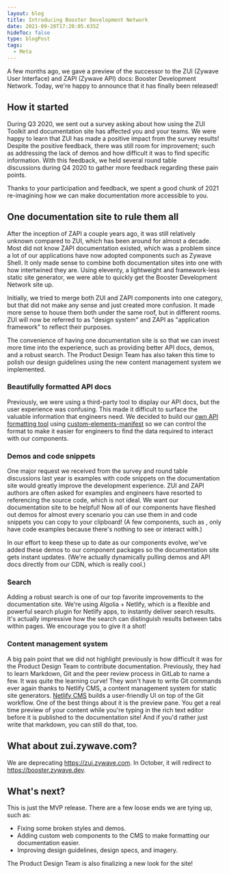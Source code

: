 ```yaml
---
layout: blog
title: Introducing Booster Development Network
date: 2021-09-28T17:20:05.635Z
hideToc: false
type: blogPost
tags:
  - Meta
---
```


A few months ago, we gave a preview of the successor to the ZUI (Zywave User Interface) and ZAPI (Zywave API) docs: Booster Development Network. Today, we're happy to announce that it has finally been released!

## How it started

During Q3 2020, we sent out a survey asking about how using the ZUI Toolkit and documentation site has affected you and your teams. We were happy to learn that ZUI has made a positive impact from the survey results! Despite the positive feedback, there was still room for improvement; such as addressing the lack of demos and how difficult it was to find specific information. With this feedback, we held several round table discussions during Q4 2020 to gather more feedback regarding these pain points.

Thanks to your participation and feedback, we spent a good chunk of 2021 re-imagining how we can make documentation more accessible to you.

## One documentation site to rule them all

After the inception of ZAPI a couple years ago, it was still relatively unknown compared to ZUI, which has been around for almost a decade. Most did not know ZAPI documentation existed, which was a problem since a lot of our applications have now adopted components such as Zywave Shell. It only made sense to combine both documentation sites into one with how intertwined they are. Using eleventy, a lightweight and framework-less static site generator, we were able to quickly get the Booster Development Network site up.

Initially, we tried to merge both ZUI and ZAPI components into one category, but that did not make any sense and just created more confusion. It made more sense to house them both under the same roof, but in different rooms. ZUI will now be referred to as "design system" and ZAPI as "application framework" to reflect their purposes.

<!-- TODO img -->

The convenience of having one documentation site is so that we can invest more time into the experience, such as providing better API docs, demos, and a robust search. The Product Design Team has also taken this time to polish our design guidelines using the new content management system we implemented.

### Beautifully formatted API docs

Previously, we were using a third-party tool to display our API docs, but the user experience was confusing. This made it difficult to surface the valuable information that engineers need. We decided to build our [own API formatting tool](https://www.npmjs.com/package/@zywave/customelement-manifest-element) using [custom-elements-manifest](https://github.com/webcomponents/custom-elements-manifest) so we can control the format to make it easier for engineers to find the data required to interact with our components.

<!-- TODO img -->

### Demos and code snippets

One major request we received from the survey and round table discussions last year is examples with code snippets on the documentation site would greatly improve the development experience. ZUI and ZAPI authors are often asked for examples and engineers have resorted to referencing the source code, which is not ideal. We want our documentation site to be helpful! Now all of our components have fleshed out demos for almost every scenario you can use them in and code snippets you can copy to your clipboard! (A few components, such as <zywave-analytics>, only have code examples because there's nothing to see or interact with.)

<!-- TODO img -->

In our effort to keep these up to date as our components evolve, we've added these demos to our component packages so the documentation site gets instant updates. (We're actually dynamically pulling demos and API docs directly from our CDN, which is really cool.)

### Search

Adding a robust search is one of our top favorite improvements to the documentation site. We're using Algolia + Netlify, which is a flexible and powerful search plugin for Netlify apps, to instantly deliver search results. It's actually impressive how the search can distinguish results between tabs within pages. We encourage you to give it a shot!

<!-- TODO img -->

### Content management system

A big pain point that we did not highlight previously is how difficult it was for the Product Design Team to contribute documentation. Previously, they had to learn Markdown, Git and the peer review process in GitLab to name a few. It was quite the learning curve! They won't have to write Git commands ever again thanks to Netlify CMS, a content management system for static site generators. [Netlify CMS](https://www.netlifycms.org/) builds a user-friendly UI on top of the Git workflow. One of the best things about it is the preview pane. You get a real time preview of your content while you're typing in the rich text editor before it is published to the documentation site! And if you'd rather just write that markdown, you can still do that, too.

## What about zui.zywave.com?

We are deprecating https://zui.zywave.com. In October, it will redirect to https://booster.zywave.dev.

## What's next?

This is just the MVP release. There are a few loose ends we are tying up, such as:

- Fixing some broken styles and demos.
- Adding custom web components to the CMS to make formatting our documentation easier.
- Improving design guidelines, design specs, and imagery.

The Product Design Team is also finalizing a new look for the site!